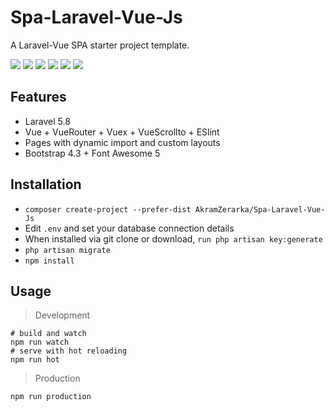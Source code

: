 # Spa-Laravel-Vue-Js

A Laravel-Vue SPA starter project template.

![](https://img.shields.io/github/stars/pandao/editor.md.svg) ![](https://img.shields.io/github/forks/pandao/editor.md.svg) ![](https://img.shields.io/github/tag/pandao/editor.md.svg) ![](https://img.shields.io/github/release/pandao/editor.md.svg) ![](https://img.shields.io/github/issues/pandao/editor.md.svg) ![](https://img.shields.io/bower/v/editor.md.svg)

## Features

- Laravel 5.8
- Vue + VueRouter + Vuex + VueScrollto + ESlint
- Pages with dynamic import and custom layouts
- Bootstrap 4.3 + Font Awesome 5

## Installation
- `composer create-project --prefer-dist AkramZerarka/Spa-Laravel-Vue-Js`
- Edit `.env` and set your database connection details
- When installed via git clone or download, `run php artisan key:generate`
- `php artisan migrate`
- `npm install `

## Usage
> Development

```
# build and watch
npm run watch
# serve with hot reloading
npm run hot
```
> Production

```
npm run production
```
